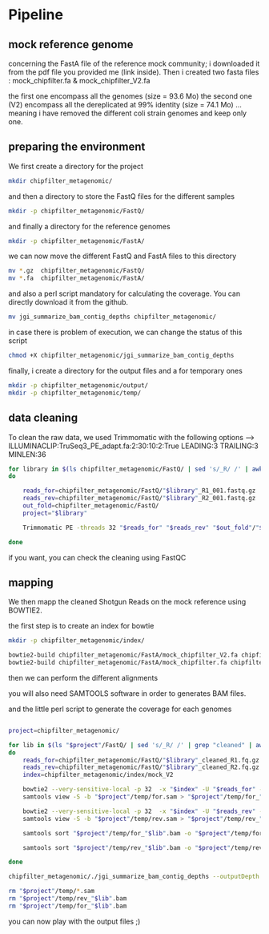 # Pipeline

## mock reference genome

concerning the FastA file of the reference mock community; i downloaded it from the pdf file you provided me (link inside).
Then i created two fasta files : mock_chipfilter.fa & mock_chipfilter_V2.fa

the first one encompass all the genomes (size = 93.6 Mo)
the second one (V2) encompass all the dereplicated at 99% identity (size = 74.1 Mo) ... meaning i have removed the different coli strain genomes and keep only one.

## preparing the environment

We first create a directory for the project

```sh
mkdir chipfilter_metagenomic/
```
 and then a directory to store the FastQ files for the different samples

```sh
mkdir -p chipfilter_metagenomic/FastQ/
```

and finally a directory for the reference genomes

```sh
mkdir -p chipfilter_metagenomic/FastA/
```

we can now move the different FastQ and FastA files to this directory

```sh
mv *.gz  chipfilter_metagenomic/FastQ/
mv *.fa  chipfilter_metagenomic/FastA/
```
and also a perl script mandatory for calculating the coverage. You can directly download it from the github.

```sh
mv jgi_summarize_bam_contig_depths chipfilter_metagenomic/
```

in case there is problem of execution, we can change the status of this script

```sh
chmod +X chipfilter_metagenomic/jgi_summarize_bam_contig_depths
```

finally, i create a directory for the output files and a for temporary ones

```sh
mkdir -p chipfilter_metagenomic/output/
mkdir -p chipfilter_metagenomic/temp/
```

## data cleaning

To clean the raw data, we used Trimmomatic with the following options --> ILLUMINACLIP:TruSeq3_PE_adapt.fa:2:30:10:2:True LEADING:3 TRAILING:3 MINLEN:36

```sh
for library in $(ls chipfilter_metagenomic/FastQ/ | sed 's/_R/ /' | awk '{print $1}' | sort -u)
do

    reads_for=chipfilter_metagenomic/FastQ/"$library"_R1_001.fastq.gz
    reads_rev=chipfilter_metagenomic/FastQ/"$library"_R2_001.fastq.gz
    out_fold=chipfilter_metagenomic/FastQ/
    project="$library"

    Trimmomatic PE -threads 32 "$reads_for" "$reads_rev" "$out_fold"/"$project"_cleaned_R1.fq.gz "$out_fold"/"$project"_unpaired_R1.fq.gz "$out_fold"/"$project"_cleaned_R2.fq.gz "$out_fold"/"$project"_unpaired_R2.fq.gz ILLUMINACLIP:TruSeq3_PE_adapt.fa:2:30:10:2:True LEADING:3 TRAILING:3 MINLEN:36

done
```

if you want, you can check the cleaning using FastQC

## mapping

We then mapp the cleaned Shotgun Reads on the mock reference using BOWTIE2.

the first step is to create an index for bowtie

```sh
mkdir -p chipfilter_metagenomic/index/
```

```sh
bowtie2-build chipfilter_metagenomic/FastA/mock_chipfilter_V2.fa chipfilter_metagenomic/index/mock_V2
bowtie2-build chipfilter_metagenomic/FastA/mock_chipfilter.fa chipfilter_metagenomic/index/mock
```

then we can perform the different alignments

you will also need SAMTOOLS software in order to generates BAM files.

and the little perl script to generate the coverage for each genomes

```sh

project=chipfilter_metagenomic/

for lib in $(ls "$project"/FastQ/ | sed 's/_R/ /' | grep "cleaned" | awk '{print $1}' | sort -u)
do
    reads_for=chipfilter_metagenomic/FastQ/"$library"_cleaned_R1.fq.gz
    reads_rev=chipfilter_metagenomic/FastQ/"$library"_cleaned_R2.fq.gz
    index=chipfilter_metagenomic/index/mock_V2

    bowtie2 --very-sensitive-local -p 32  -x "$index" -U "$reads_for" -S "$project"/temp/for.sam
    samtools view -S -b "$project"/temp/for.sam > "$project"/temp/for_"$lib".bam

    bowtie2 --very-sensitive-local -p 32  -x "$index" -U "$reads_rev" -S "$project"/temp/rev.sam
    samtools view -S -b "$project"/temp/rev.sam > "$project"/temp/rev_"$lib".bam

    samtools sort "$project"/temp/for_"$lib".bam -o "$project"/temp/for_"$lib"_sort.bam

    samtools sort "$project"/temp/rev_"$lib".bam -o "$project"/temp/rev_"$lib"_sort.bam

done

chipfilter_metagenomic/./jgi_summarize_bam_contig_depths --outputDepth "$project"/output/coverage.tsv "$project"/temp/*_sort.bam

rm "$project"/temp/*.sam
rm "$project"/temp/rev_"$lib".bam
rm "$project"/temp/for_"$lib".bam
```

you can now play with the output files ;)
